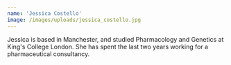 ```yaml
---
name: 'Jessica Costello'
image: /images/uploads/jessica_costello.jpg
---
```

Jessica is based in Manchester, and studied Pharmacology and Genetics at King's College London. She has spent the last two years working for a pharmaceutical consultancy.